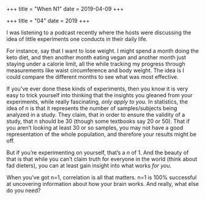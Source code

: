 +++
title = "When N1"
date = 2019-04-09
+++

+++
title = "04"
date = 2019
+++

I was listening to a podcast recently where the hosts were discussing the idea of little experiments one conducts in their daily life. 

For instance, say that I want to lose weight. I might spend a month doing the keto diet, and then another month eating vegan and another month just staying under a calorie limit, all the while tracking my progress through measurements like waist circumference and body weight. The idea is I could compare the different months to see what was most effective.

If you’ve ever done these kinds of experiments, then you know it is very easy to trick yourself into thinking that the insights you gleaned from your experiments, while really fascinating, _only apply to you._ In statistics, the idea of _n_ is that it represents the number of samples/subjects being analyzed in a study. They claim, that in order to ensure the validity of a study, that n should be 30 (though some textbooks say 20 or 50). That if you aren’t looking at least 30 or so samples, you may not have a good representation of the whole population, and therefore your results might be off.

But if you’re experimenting on yourself, that’s a _n_ of 1. And the beauty of that is that while you can’t claim truth for everyone in the world (think about fad dieters), you can at least gain insight into what works _for you_. 

When you’ve got n=1, correlation is all that matters. n=1 is 100% successful at uncovering information about how your brain works. And really, what else do you need?